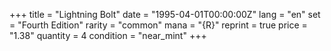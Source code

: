 +++
title = "Lightning Bolt"
date = "1995-04-01T00:00:00Z"
lang = "en"
set = "Fourth Edition"
rarity = "common"
mana = "{R}"
reprint = true
price = "1.38"
quantity = 4
condition = "near_mint"
+++
